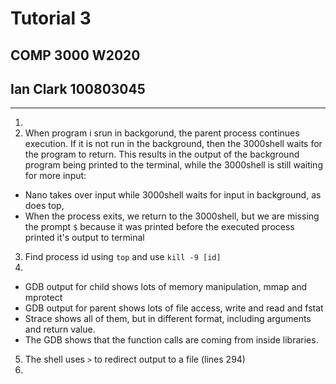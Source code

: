 # Tutorial 3 
## COMP 3000 W2020
## Ian Clark 100803045

---


1. 
2. When program i srun in backgorund, the parent process continues execution. If it is not run in the background, then the 3000shell waits for the program to return. This results in the output of the background program being printed to the terminal, while the 3000shell is still waiting for more input:
* Nano takes over input while 3000shell waits for input in background, as does top, 
* When the process exits, we return to the 3000shell, but we are missing the prompt `$` because it was printed before the executed process printed it's output to terminal
3. Find process id using `top` and use `kill -9 [id]`
4. 
* GDB output for child shows lots of memory manipulation, mmap and mprotect 
* GDB output for parent shows lots of file access, write and read and fstat
* Strace shows all of them, but in different format, including arguments and return value.
* The GDB shows that the function calls are coming from inside libraries. 
5. The shell uses `>` to redirect output to a file (lines 294)
6. 


